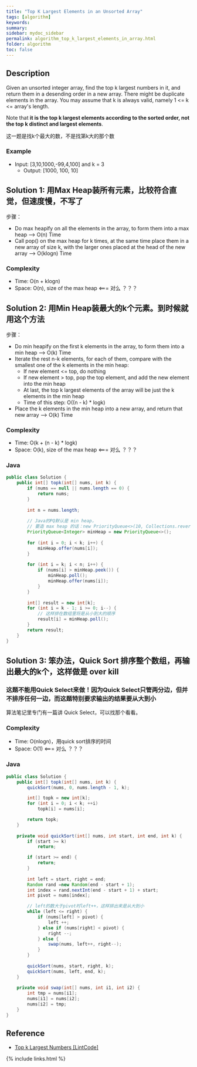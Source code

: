 ```yaml
---
title: "Top K Largest Elements in an Unsorted Array"
tags: [algorithm]
keywords:
summary:
sidebar: mydoc_sidebar
permalink: algorithm_top_k_largest_elements_in_array.html
folder: algorithm
toc: false
---
```


## Description
Given an unsorted integer array, find the top k largest numbers in it, and return them in a desending order in a new array.
There might be duplicate elements in the array.
You may assume that k is always valid, namely 1 <= k <= array's length.

Note that **it is the top k largest elements according to the sorted order, not the top k distinct and largest elements**.

这一题是找k个最大的数，不是找第k大的那个数

### Example
* Input: [3,10,1000,-99,4,100] and k = 3
  * Output: [1000, 100, 10]

## Solution 1: 用Max Heap装所有元素，比较符合直觉，但速度慢，不写了
步骤：
* Do max heapify on all the elements in the array, to form them into a max heap --> O(n) Time
* Call pop() on the max heap for k times, at the same time place them in a new array of size k, with the larger ones placed at the head of the new array --> O(klogn) Time

### Complexity
* Time: O(n + klogn)
* Space: O(n), size of the max heap <=== 对么 ？？？


## Solution 2: 用Min Heap装最大的k个元素。到时候就用这个方法
步骤：
* Do min heapify on the first k elements in the array, to form them into a min heap --> O(k) Time
* Iterate the rest n-k elements, for each of them, compare with the smallest one of the k elements in the min heap:
  * If new element <= top, do nothing
  * If new element > top, pop the top element, and add the new element into the min heap
  * At last, the top k largest elements of the array will be just the k elements in the min heap
  * Time of this step: O((n - k) * logk)
* Place the k elements in the min heap into a new array, and return that new array --> O(k) Time

### Complexity
* Time: O(k + (n - k) * logk)
* Space: O(k), size of the max heap <=== 对么 ？？？

### Java
```java
public class Solution {
    public int[] topk(int[] nums, int k) {
        if (nums == null || nums.length == 0) {
            return nums;
        }
        
        int n = nums.length;
        
        // Java的PQ默认是 min heap，
        // 要造 max heap 的话：new PriorityQueue<>(10, Collections.reverseOrder())
        PriorityQueue<Integer> minHeap = new PriorityQueue<>();
        
        for (int i = 0; i < k; i++) {
            minHeap.offer(nums[i]);
        }
        
        for (int i = k; i < n; i++) {
            if (nums[i] > minHeap.peek()) {
                minHeap.poll();
                minHeap.offer(nums[i]);
            }
        }
        
        int[] result = new int[k];
        for (int i = k - 1; i >= 0; i--) {
            // 这样排在数组里将是从小到大的顺序
            result[i] = minHeap.poll();
        }
        return result;
    }
}
```

## Solution 3: 笨办法，Quick Sort 排序整个数组，再输出最大的k个，这样做是 over kill

### 这题不能用Quick Select来做！因为Quick Select只管两分边，但并不排序任何一边，而这题特别要求输出的结果要从大到小
算法笔记里专门有一篇讲 Quick Select，可以找那个看看。

### Complexity
* Time: O(nlogn)，用quick sort排序的时间
* Space: O(1) <=== 对么 ？？？

### Java
```java
public class Solution {
    public int[] topk(int[] nums, int k) {
        quickSort(nums, 0, nums.length - 1, k);

        int[] topk = new int[k];
        for (int i = 0; i < k; ++i)
            topk[i] = nums[i];

        return topk;
    }
    
    private void quickSort(int[] nums, int start, int end, int k) {
        if (start >= k)
            return;

        if (start >= end) {
            return;
        }
        
        int left = start, right = end;
        Random rand =new Random(end - start + 1);
        int index = rand.nextInt(end - start + 1) + start;
        int pivot = nums[index];

        // left的数大于pivot时left++，这样排出来是从大到小
        while (left <= right) {
            if (nums[left] > pivot) {
                left ++;
            } else if (nums[right] < pivot) {
                right --;
            } else {
                swap(nums, left++, right--);
            }
        }
        
        quickSort(nums, start, right, k);
        quickSort(nums, left, end, k);
    }
    
    private void swap(int[] nums, int i1, int i2) {
        int tmp = nums[i1];
        nums[i1] = nums[i2];
        nums[i2] = tmp;
    }
}
```

## Reference
* [Top k Largest Numbers [LintCode]](https://www.lintcode.com/problem/top-k-largest-numbers/description)

{% include links.html %}
